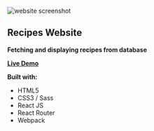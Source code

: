 ![website screenshot](https://i.imgur.com/aIuxtZJ.png)

## Recipes Website

**Fetching and displaying recipes from database**

**[Live Demo](https://reci-web.netlify.app/ "Live Demo")**

**Built with:**

- HTML5
- CSS3 / Sass
- React JS
- React Router
- Webpack
